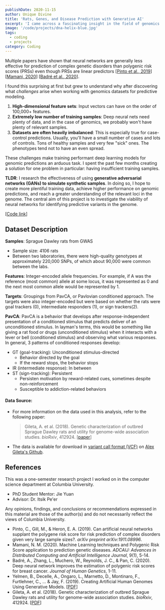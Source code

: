 ```yaml
---
publishDate: 2020-11-15
author: Unique Divine
title: 'Rats, Genes, and Disease Prediction with Generative AI'
excerpt: 'I came across a fascinating insight in the field of genomics. Old school linear methods like polygenic risk scores (PRSs) can surprisingly outperform modern neural networks in predicting complex genetic disorders.'
image: '/code/projects/dna-helix-blue.jpg'
tags:
  - coding
  - projects
category: Coding
---
```


Multiple papers have shown that neural networks are generally less effective
for prediction of complex genetic disorders than polygenic risk scores (PRSs)
even though PRSs are linear predictors [[Pinto et al., 2019](#references)]
[[Mamani, 2020](#references)] [[Badré et al., 2020](#references)].

I found this surprising at first but grew to understand why after discovering
what _challenges_ arise when working with genomics datasets for predictive
modeling.

1. **High-dimensional feature sets**: Input vectors can have on the order of
   100,000+ features.
2. **Extremely low number of training samples**: Deep neural nets need plenty
   of data, and in the case of genomics, we probably won't have plenty of
   relevant samples.
3. **Datasets are often heavily imbalanced**: This is especially true for
   case-control predictions. Usually, you'll have a small number of cases and
   lots of controls. Tons of healthy samples and very few "sick" ones. The
   phenotypes tend not to have an even spread.

These challenges make training performant deep learning models for genomic
predictions an arduous task. I spent the past few months creating a solution
for one problem in particular: having insufficient training samples.

**TLDR**: I research the effectiveness of using **generative adversarial
networks (GANs) to simulate synthetic samples**. In doing so, I hope to create
more plentiful training data, achieve higher performance on genomic
predictions, and reach a greater understanding of the relevant loci in the
genome. The central aim of this project is to investigate the viability of
neural networks for identifying predictive variants in the genome.

[[Code link][code-repo]]

[code-repo]: https://github.com/Unique-Divine/GANs-for-Genomics
[ref]: #References-&-Acknowledgements

## Dataset Description

**Samples**: Sprague Dawley rats from GWAS

- Sample size: 4106 rats
- Between two laboratories, there were high-quality genotypes at
  approximately 220,000 SNPs, of which about 90,000 were common
  between the labs.

**Features**: Integer-encoded allele frequencies. For example, if A was the
reference (most common) allele at some locus, it was represented as 0 and the
next most common allele would be represented by 1.

**Targets**: Groupings from PavCA, or Pavlovian conditioned approach. The
targets were also integer-encoded but were based on whether the rats were goal
trackers (0), intermediate responders (1), or sign trackers(2).

**PavCA**: PavCA is a behavior that develops after response-independent
presentation of a conditioned stimulus that predicts deliver of an
unconditioned stimulus. In layman's terms, this would be something like giving
a rat food or drugs (unconditioned stimulus) when it interacts with a lever or
bell (conditioned stimulus) and observing what various responses. In general, 3
patterns of conditioned responses develop:

- GT (goal-tracking): Unconditioned stimulus-directed
  - Behavior directed by the goal
  - If the reward stops, the behavior stops
- IR (intermediate response): In between
- ST (sign-tracking): Persistent
  - Persisten motivation by reward-related cues, sometimes despite non-reinforcement
  - Susceptible to addiction-related behaviors

#### Data Source:

- For more information on the data used in this analysis, refer to the
  following paper:
  > Gileta, A. et al. (2018). Genetic characterization of outbred Sprague
  > Dawley rats and utility for genome-wide association studies. _bioRxiv_, 412924. [[paper][gileta-genetic]]
- The data is available for download in [variant call format (VCF)][vcf-wiki]
  on [Alex Gileta's Github][gileta-github].

[gileta-github]: https://github.com/agileta/SD_PavCA_GWAS/blob/master/allChr.allSamps.90DR2.maf01.hweE7.noIBD.CharlesRiverOnly.vcf.gz
[vcf-wiki]: https://en.wikipedia.org/wiki/Variant_Call_Format
[gileta-genetic]: https://www.biorxiv.org/content/biorxiv/early/2018/09/10/412924.full.pdf

<!-- Image from paper -->

<!-- Experiments  -->

<!-- Results -->

<!-- Next Steps
    PRS comparison
    Image transformation
-->

## References

This was a one-semester research project I worked on in the computer science
department at Columbia University.

- PhD Student Mentor: Jie Yuan
- Advisor: Dr. Itsik Pe'er

Any opinions, findings, and conclusions or recommendations expressed in this
material are those of the author(s) and do not necessarily reflect the views of
Columbia University.

- Pinto, C., Gill, M., & Heron, E. A. (2019). Can artificial neural networks
  supplant the polygene risk score for risk prediction of complex disorders
  given very large sample sizes?. _arXiv preprint arXiv:1911.08996_.
- Mamani, N. M. (2020). Machine Learning techniques and Polygenic Risk Score
  application to prediction genetic diseases. _ADCAIJ: Advances in Distributed
  Computing and Artificial Intelligence Journal_, 9(1), 5-14.
- Badré, A., Zhang, L., Muchero, W., Reynolds, J. C., & Pan, C. (2020). Deep
  neural network improves the estimation of polygenic risk scores for breast
  cancer. _Journal of Human Genetics_, 1-11.
- Yelmen, B., Decelle, A., Ongaro, L., Marnetto, D., Montinaro, F., Furtlehner,
  C., ... & Jay, F. (2019). Creating Artificial Human Genomes Using Generative
  Models. [[PDF](https://hal.archives-ouvertes.fr/hal-02413942/document)]
- Gileta, A. et al. (2018). Genetic characterization of outbred Sprague Dawley
  rats and utility for genome-wide association studies. _bioRxiv_, 412924.
  [[PDF][gileta-genetic]]
